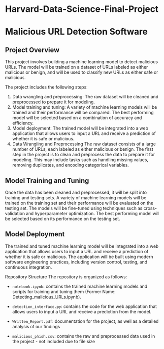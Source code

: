 # Harvard-Data-Science-Final-Project

# Malicious URL Detection Software

## Project Overview
This project involves building a machine learning model to detect malicious URLs. The model will be trained on a dataset of URLs labeled as either malicious or benign, and will be used to classify new URLs as either safe or malicious.

The project includes the following steps:

1. Data wrangling and preprocessing: The raw dataset will be cleaned and preprocessed to prepare it for modeling.
2. Model training and tuning: A variety of machine learning models will be trained and their performance will be compared. The best performing model will be selected based on a combination of accuracy and efficiency.
3. Model deployment: The trained model will be integrated into a web application that allows users to input a URL and receive a prediction of whether it is safe or malicious.
4. Data Wrangling and Preprocessing
The raw dataset consists of a large number of URLs, each labeled as either malicious or benign. The first step in the project is to clean and preprocess the data to prepare it for modeling. This may include tasks such as handling missing values, removing duplicates, and encoding categorical variables.

## Model Training and Tuning
Once the data has been cleaned and preprocessed, it will be split into training and testing sets. A variety of machine learning models will be trained on the training set and their performance will be evaluated on the testing set. The models will be fine-tuned using techniques such as cross-validation and hyperparameter optimization. The best performing model will be selected based on its performance on the testing set.

## Model Deployment
The trained and tuned machine learning model will be integrated into a web application that allows users to input a URL and receive a prediction of whether it is safe or malicious. The application will be built using modern software engineering practices, including version control, testing, and continuous integration.

Repository Structure
The repository is organized as follows:

- `notebook.ipynb`: contains the trained machine learning models and scripts for training and tuning them (Former Name: Detecting_malicious_URLs.ipynb).
- `detection_interface.py`: contains the code for the web application that allows users to input a URL and receive a prediction from the model.
- `Written_Report.pdf`: documentation for the project, as well as a detailed analysis of our findings

- `malicious_phish.csv`: contains the raw and preprocessed data used in the project - not included due to file size
